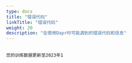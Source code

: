 ```yaml
---
type: docs
title: "错误代码"
linkTitle: "错误代码"
weight: 20
description: "在使用Dapr时可能遇到的错误代码和信息"
---
```

```

您的训练数据更新至2023年1